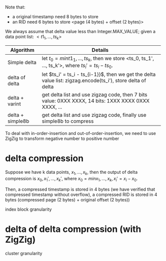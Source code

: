 
Note that:
* a original timestamp need 8 bytes to store
* an RID need 6 bytes to store <page (4 bytes) + offset (2 bytes)>

We always assume that delta value less than Integer.MAX_VALUE;
given a data point list: $<t1_1, ..., ts_k>$

| Algorithm        | Details                                                                                                      |
|------------------|--------------------------------------------------------------------------------------------------------------|
| Simple delta     | let $t_0 = min{t1_1, ..., ts_k}$, then we store <ts_0, ts_1', ..., ts_k'>, where $ts_i' = ts_i - ts_0$.      |
| delta of delta   | let $ts_i' = ts_i - ts_{i-1}}$, then we get the delta value list: zigzag.encode(ts_i'), store delta of delta |
| delta + varint   | get delta list and use zigzag code, then 7 bits value: 0XXX XXXX, 14 bits: 1XXX XXXX 0XXX XXXX, ...          |
| delta + simple8b | get delta list and use zigzag code, finally use simple8b to compress                                         |

To deal with in-order-insertion and out-of-order-insertion,
we need to use ZigZig to transform negative number to positive number


# delta compression

Suppose we have k data points, $x_1, ..., x_k$, then the output of delta compression is
$x_0, x_1', ..., x_k'$, where $x_0=min{x_1, ..., x_k}, x_i'=x_i-x_0$.

Then, a compressed timestamp is stored in 4 bytes (we have verified that compressed timestamp without overflow),
a compressed RID is stored in 4 bytes (compressed page (2 bytes) + original offset (2 bytes))

index block granularity

# delta of delta compression (with ZigZig)
cluster granularity





